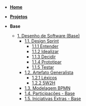<!-- docs/_sidebar.md -->
- [**Home**](/Home/Home.md)

- [**Projetos**](/Projeto/Projeto.md)

- **Base**
  - [1. Desenho de Software (Base)](/Base/1.Base.md)
    - [1.1. Design Sprint](/Base/1.1.DesignSprint.md)
      - [1.1.1 Entender](Base/1.1.1.Entender.md)
      - [1.1.2 Idealizar]()
      - [1.1.3 Decidir]()
      - [1.1.4 Prototipar]()
      - [1.1.5 Testar]()
    - [1.2. Artefato Generalista](/Base/1.2.ArtefatoGeneralista.md)
        - [1.2.1 Léxicos](/Base/1.2.1.Lexicos.md) 
        - [1.2.2 5W2H](/Base/1.2.2.5W2H.md)
    - [1.3. Modelagem BPMN](/Base/1.3.ModelagemBPMN.md)
    - [1.4. Participações - Base](/Base/1.4.ParticipacoesBase.md)
    - [1.5. Iniciativas Extras - Base](/Base/1.5.IniciativasExtras.md)
